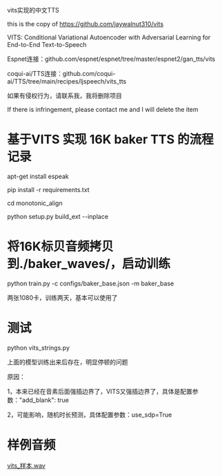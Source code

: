 vits实现的中文TTS

this is the copy of https://github.com/jaywalnut310/vits		

VITS: Conditional Variational Autoencoder with Adversarial Learning for End-to-End Text-to-Speech		

Espnet连接：github.com/espnet/espnet/tree/master/espnet2/gan_tts/vits

coqui-ai/TTS连接：github.com/coqui-ai/TTS/tree/main/recipes/ljspeech/vits_tts

如果有侵权行为，请联系我，我将删除项目

If there is infringement, please contact me and I will delete the item

# 基于VITS 实现 16K baker TTS 的流程记录

apt-get install espeak

pip install -r requirements.txt

cd monotonic_align

python setup.py build_ext --inplace

# 将16K标贝音频拷贝到./baker_waves/，启动训练

python train.py -c configs/baker_base.json -m baker_base

两张1080卡，训练两天，基本可以使用了

# 测试
python vits_strings.py

上面的模型训练出来后存在，明显停顿的问题

原因：	

1，本来已经在音素后面强插边界了，VITS又强插边界了，具体是配置参数："add_blank": true

2，可能影响，随机时长预测，具体配置参数：use_sdp=True

# 样例音频

[vits_样本.wav](./vits_样本.wav)

